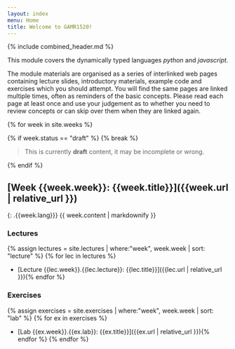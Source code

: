 ```yaml
---
layout: index
menu: Home
title: Welcome to GAMR1520!
---
```


{% include combined_header.md %}

This module covers the dynamically typed languages *python* and *javascript*.

The module materials are organised as a series of interlinked web pages containing lecture slides, introductory materials, example code and exercises which you should attempt.
You will find the same pages are linked multiple times, often as reminders of the basic concepts.
Please read each page at least once and use your judgement as to whether you need to review concepts or can skip over them when they are linked again.


{% for week in site.weeks %}


{% if week.status == "draft" %}
{% break %}

<blockquote>
    <p>
        This is currently <strong>draft</strong> content, it may be incomplete or wrong.
    </p>
</blockquote>
{% endif %}

## [Week {{week.week}}: {{week.title}}]({{week.url | relative_url }})
{: .{{week.lang}}}
{{ week.content | markdownify }}
### Lectures
{% assign lectures = site.lectures | where:"week", week.week | sort: "lecture" %}
{% for lec in lectures %}
 - [Lecture {{lec.week}}.{{lec.lecture}}: {{lec.title}}]({{lec.url | relative_url }}){% endfor %}

### Exercises
{% assign exercises = site.exercises | where:"week", week.week | sort: "lab" %}
{% for ex in exercises %}
 - [Lab {{ex.week}}.{{ex.lab}}: {{ex.title}}]({{ex.url | relative_url }}){% endfor %}
{% endfor %}<!-- end of week -->

